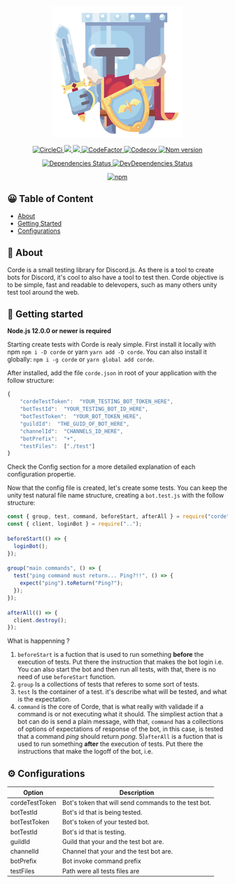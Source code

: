 <div align="center">
  <br />
  <p>
    <img width="300" height="300" src="./docs/logo.png" />
  </p>
  <p>
    <a href="https://circleci.com/gh/lucasgmagalhaes/corde">
      <img
        alt="CircleCi"
        src="https://img.shields.io/circleci/build/github/lucasgmagalhaes/corde?style=flat-square"
      />
    </a>
    <a
      href="https://app.fossa.com/projects/git%2Bgithub.com%2Flucasgmagalhaes%2Fcorde?ref=badge_shield"
      alt="FOSSA Status"
    >
      <img
        src="https://app.fossa.com/api/projects/git%2Bgithub.com%2Flucasgmagalhaes%2Fcorde.svg?type=shield"
      />
    </a>
    <a href="https://codeclimate.com/github/lucasgmagalhaes/corde/maintainability">
	    <img src="https://api.codeclimate.com/v1/badges/bd6aa1e8cc90223a399d/maintainability" />
    </a>
    <a href="https://www.codefactor.io/repository/github/lucasgmagalhaes/corde">
      <img
        alt="CodeFactor"
        src="https://www.codefactor.io/repository/github/lucasgmagalhaes/corde/badge?style=flat-square&s=70989af6ce2fa5361a2fdd19db2224fa2820b89e"
      />
    </a>
    <a href="https://codecov.io/gh/lucasgmagalhaes/corde">
      <img
        alt="Codecov"
        src="https://img.shields.io/codecov/c/github/lucasgmagalhaes/corde?style=flat-square"
      />
    </a>
    <a href="https://www.npmjs.com/package/corde">
      <img alt="Npm version" src="https://img.shields.io/npm/v/corde?style=flat-square" />
    </a>
  </p>
  <p>
    <a href="https://david-dm.org/lucasgmagalhaes/corde">
      <img
        alt="Dependencies Status"
        src="https://david-dm.org/lucasgmagalhaes/corde/status.svg?style=flat-square"
      />
    </a>
    <a href="https://david-dm.org/lucasgmagalhaes/corde?type=dev">
      <img
        alt="DevDependencies Status"
        src="https://david-dm.org/lucasgmagalhaes/corde/dev-status.svg?style=flat-square"
      />
    </a>
  </p>
  <p>
    <a href="https://nodei.co/npm/corde/">
      <img alt="npm" src="https://img.shields.io/npm/dt/corde?style=flat-square"></a>
  </p>
</div>

## 😀 Table of Content

- [About](#-about)
- [Getting Started](#-getting-started)
- [Configurations](#%EF%B8%8F-configurations)

## 👀 About

Corde is a small testing library for Discord.js. As there is a tool to create bots for Discord, it's cool to also have a tool to test then. Corde objective is to be simple, fast and readable to delevopers, such as many others unity test tool around the web.

## 🚀 Getting started

**Node.js 12.0.0 or newer is required**

Starting create tests with Corde is realy simple. First install it locally with npm `npm i -D corde` or yarn `yarn add -D corde`. You can also install it globally: `npm i -g corde` or `yarn global add corde`.

After installed, add the file `corde.json` in root of your application with the follow structure:

```javascript
{
	"cordeTestToken":  "YOUR_TESTING_BOT_TOKEN_HERE",
	"botTestId":  "YOUR_TESTING_BOT_ID_HERE",
	"botTestToken":  "YOUR_BOT_TOKEN_HERE",
	"guildId":  "THE_GUID_OF_BOT_HERE",
	"channelId":  "CHANNELS_ID_HERE",
	"botPrefix":  "+",
	"testFiles":  ["./test"]
}
```

Check the Config section for a more detailed explanation of each configuration propertie.

Now that the config file is created, let's create some tests. You can keep the unity test natural file name structure, creating a `bot.test.js` with the follow structure:

```javascript
const { group, test, command, beforeStart, afterAll } = require("corde");
const { client, loginBot } = require("..");

beforeStart(() => {
  loginBot();
});

group("main commands", () => {
  test("ping command must return... Ping?!!", () => {
    expect("ping").toReturn("Ping?");
  });
});

afterAll(() => {
  client.destroy();
});
```

What is happenning ?

1. `beforeStart` is a fuction that is used to run something **before** the execution of tests. Put there the instruction that makes the bot login i.e. You can also start the bot and then run all tests, with that, there is no need of use `beforeStart` function.
2. `group` Is a collections of tests that referes to some sort of tests.
3. `test` Is the container of a test. it's describe what will be tested, and what is the expectation.
4. `command` is the core of Corde, that is what really with validade if a command is or not executing what it should. The simpliest action that a bot can do is send a plain message, with that, `command` has a collections of options of expectations of response of the bot, in this case, is tested that a command _ping_ should return _pong_. 5)`afterAll` is a fuction that is used to run something **after** the execution of tests. Put there the instructions that make the logoff of the bot, i.e.

## ⚙️ Configurations

| Option         | Description                                          |
| -------------- | ---------------------------------------------------- |
| cordeTestToken | Bot's token that will send commands to the test bot. |
| botTestId      | Bot's id that is being tested.                       |
| botTestToken   | Bot's token of your tested bot.                      |
| botTestId      | Bot's id that is testing.                            |
| guildId        | Guild that your and the test bot are.                |
| channelId      | Channel that your and the test bot are.              |
| botPrefix      | Bot invoke command prefix                            |
| testFiles      | Path were all tests files are                        |
